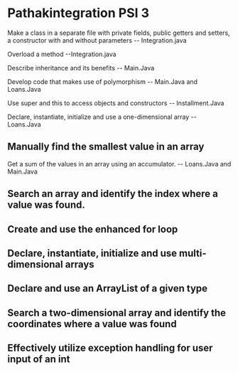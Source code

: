 # Pathakintegration PSI 3


Make a class in a separate file with private fields, public getters and setters, a constructor with and without parameters
-- Integration.java 

Overload a method
--Integration.java

Describe inheritance and its benefits
-- Main.Java 

Develop code that makes use of polymorphism
-- Main.Java and Loans.Java

Use super and this to access objects and constructors
-- Installment.Java

Declare, instantiate, initialize and use a one-dimensional array
-- Loans.Java

Manually find the smallest value in an array
--

Get a sum of the values in an array using an accumulator.
-- Loans.Java and Main.Java

Search an array and identify the index where a value was found.
--

Create and use the enhanced for loop
--

Declare, instantiate, initialize and use multi-dimensional arrays
--

Declare and use an ArrayList of a given type
--

Search a two-dimensional array and identify the coordinates where a value was found
--

Effectively utilize exception handling for user input of an int
--
